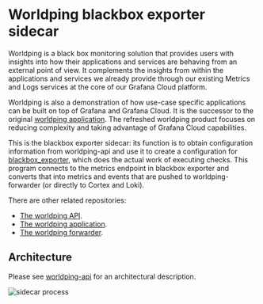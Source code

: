 Worldping blackbox exporter sidecar
===================================

Worldping is a black box monitoring solution that provides users with
insights into how their applications and services are behaving from an
external point of view. It complements the insights from within the
applications and services we already provide through our existing
Metrics and Logs services at the core of our Grafana Cloud platform.

Worldping is also a demonstration of how use-case specific applications
can be built on top of Grafana and Grafana Cloud. It is the successor to
the original [worldping
application](https://grafana.net/plugins/raintank-worldping-app). The
refreshed worldping product focuses on reducing complexity and taking
advantage of Grafana Cloud capabilities.

This is the blackbox exporter sidecar: its function is to obtain
configuration information from worldping-api and use it to create a
configuration for
[blackbox_exporter](https://github.com/prometheus/blackbox_exporter),
which does the actual work of executing checks. This program connects to
the metrics endpoint in blackbox exporter and converts that into metrics
and events that are pushed to worldping-forwarder (or directly to Cortex
and Loki).

There are other related repositories:

* [The worldping API](https://github.com/grafana/worldping-api).
* [The worldping application](https://github.com/grafana/worldping-app).
* [The worldping forwarder](https://github.com/grafana/worldping-forwarder).

Architecture
------------

Please see [worldping-api](https://github.com/grafana/worldping-api) for
an architectural description.

![sidecar process][process]

[process]: https://www.plantuml.com/plantuml/svg/fLJBRjim4BppAnO-rmvwzI484XT1JWtQ_015hMp24fSbgSJv-omVaYrRwYM-M5pEx8n6Ipxu85tekrQ8MWPPIO-msZskXEMoLjfA4s3rGQwjhJRxjRHw1T83_yCIfcgbEbPqMdjTev8k4ShpbDFe5lsd3zWbJEEdssCZF5bo0NCdwwZ2AP1B7OO3zdv0bEKKrj8nkuyFGXHBiBvFhxC5HSQW2a3lwE3vp-lJBSIZgRC3qAOXrycWoGYfWdwN0SVNZ6WcxHwPur2HAopXCFJEb1OlEr7Z3VTMrU6_7dq0TK1r11ySocwG6C35MuRy59lDvhy8SwdIUDxyS9fDS0QDtbzkPgjRUFtzzmtkrdSEMvAroEM174i3T--ejrmX2vnGqJi9uDzCs-TVRy1Vosd5KyNsMjhxX1rpoS75KWbl5duHv9cGhP1HUNbbOHhkUMgur578NtZapOSvXrnKY6FtZTvScmbnyBm5s_l3aCqrC4aNo1XPd94htDb2q1rI7qHKJTDqEvQrzkN8BCxx9MQXopTEtP9eN4nyNIKxdZvXOi99kK1-vCiXnIAxD4iAlO-tHeKiZJ4GY3GX7lYHhyul
[PlantUML]: https://www.planttext.com/?text=fLJBRjim4BppAnO-rmvwzI484XT1JWtQ_015hMp24fSbgSJv-omVaYrRwYM-M5pEx8n6Ipxu85tekrQ8MWPPIO-msZskXEMoLjfA4s3rGQwjhJRxjRHw1T83_yCIfcgbEbPqMdjTev8k4ShpbDFe5lsd3zWbJEEdssCZF5bo0NCdwwZ2AP1B7OO3zdv0bEKKrj8nkuyFGXHBiBvFhxC5HSQW2a3lwE3vp-lJBSIZgRC3qAOXrycWoGYfWdwN0SVNZ6WcxHwPur2HAopXCFJEb1OlEr7Z3VTMrU6_7dq0TK1r11ySocwG6C35MuRy59lDvhy8SwdIUDxyS9fDS0QDtbzkPgjRUFtzzmtkrdSEMvAroEM174i3T--ejrmX2vnGqJi9uDzCs-TVRy1Vosd5KyNsMjhxX1rpoS75KWbl5duHv9cGhP1HUNbbOHhkUMgur578NtZapOSvXrnKY6FtZTvScmbnyBm5s_l3aCqrC4aNo1XPd94htDb2q1rI7qHKJTDqEvQrzkN8BCxx9MQXopTEtP9eN4nyNIKxdZvXOi99kK1-vCiXnIAxD4iAlO-tHeKiZJ4GY3GX7lYHhyul
